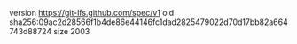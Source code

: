 version https://git-lfs.github.com/spec/v1
oid sha256:09ac2d28566f1b4de86e44146fc1dad2825479022d70d17bb82a664743d88724
size 2003
